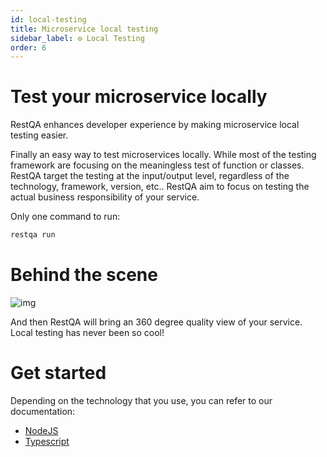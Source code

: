 ```yaml
---
id: local-testing
title: Microservice local testing
sidebar_label: ⚙️ Local Testing
order: 6
---
```


# Test your microservice locally

RestQA enhances developer experience by making microservice local testing easier.

Finally an easy way to test microservices locally. While most of the testing framework are focusing on the meaningless test of function or classes.
RestQA target the testing at the input/output level, regardless of the technology, framework, version, etc..
RestQA aim to focus on testing the actual business responsibility of your service.

Only one command to run:

```bash
restqa run
```

# Behind the scene

![img](images/documentation/local.png)

And then RestQA will bring an 360 degree quality view of your service. Local testing has never been so cool!

# Get started

Depending on the technology that you use, you can refer to our documentation:

* [NodeJS](#/documentation/nodejs)
* [Typescript](#/documentation/typescript)
